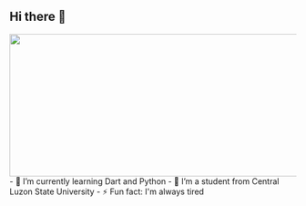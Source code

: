 ## Hi there 👋

<!--
**Esolmn/Esolmn** is a ✨ _special_ ✨ repository because its `README.md` (this file) appears on your GitHub profile.

Here are some ideas to get you started:
-->

<a href="https://www.instagram.com/e_solmn/">
  <img height="250" width="1100" src="https://user-images.githubusercontent.com/74038190/225813708-98b745f2-7d22-48cf-9150-083f1b00d6c9.gif"/>
</a>
<br>
- 🌱 I’m currently learning Dart and Python
- 🏫 I’m a student from Central Luzon State University
- ⚡ Fun fact: I'm always tired
